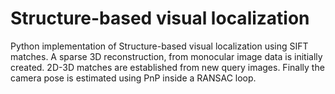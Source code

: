 # Structure-based visual localization

Python implementation of Structure-based visual localization using SIFT matches. A sparse 3D reconstruction, from monocular image data is initially created. 2D-3D matches are established from new query images. Finally the camera pose is estimated using PnP inside a RANSAC loop. 


